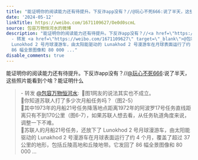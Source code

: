 ```yaml
---
title: "能证明你的阅读能力还有待提升。下反诈app没有？//@玩心不死666:说了半天，这些照片能看到个啥？能证明什么 - 转发 @包容万物恒河水:&ensp;\U0001F53B图1网友的说法其..."
date: '2024-05-12'
linkTitle: https://weibo.com/1671109627/Oe0d0scmL
source: 包容万物恒河水的微博
description: "能证明你的阅读能力还有待提升。下反诈app没有？//<a href=\"https://weibo.com/n/%E7%8E%A9%E5%BF%83%E4%B8%8D%E6%AD%BB666\">@玩心不死666</a>:说了半天，这些照片能看到个啥？能证明什么<br><blockquote>
  - 转发 <a href=\"https://weibo.com/1671109627\" target=\"_blank\">@包容万物恒河水</a>: \U0001F53B图1网友的说法其实也不成立。<br>\U0001F53B你知道苏联人打了多少次月船任务吗？（图2-5）<br>\U0001F53B其中1973年的月船21号任务降落地点距离1972年的阿波罗17号任务直线距离只有不到170公里（图6-7），如果苏联人想去看，从任务轨道角度来说，调整一下不难。<br>\U0001F53B苏联人的月船21号任务，还放下了
  Lunokhod 2 号月球漫游车，由太阳能驱动的 Lunakhod 2 号漫游车在月球表面运行了约 4 个月，覆盖了超过 37 公里的地形，包括丘陵高地和丘陵地带。它发回了
  86 幅全景图像和 80 000 ..."
disable_comments: true
---
```

能证明你的阅读能力还有待提升。下反诈app没有？//<a href="https://weibo.com/n/%E7%8E%A9%E5%BF%83%E4%B8%8D%E6%AD%BB666">@玩心不死666</a>:说了半天，这些照片能看到个啥？能证明什么<br><blockquote> - 转发 <a href="https://weibo.com/1671109627" target="_blank">@包容万物恒河水</a>: 🔻图1网友的说法其实也不成立。<br>🔻你知道苏联人打了多少次月船任务吗？（图2-5）<br>🔻其中1973年的月船21号任务降落地点距离1972年的阿波罗17号任务直线距离只有不到170公里（图6-7），如果苏联人想去看，从任务轨道角度来说，调整一下不难。<br>🔻苏联人的月船21号任务，还放下了 Lunokhod 2 号月球漫游车，由太阳能驱动的 Lunakhod 2 号漫游车在月球表面运行了约 4 个月，覆盖了超过 37 公里的地形，包括丘陵高地和丘陵地带。它发回了 86 幅全景图像和 80 000 ...